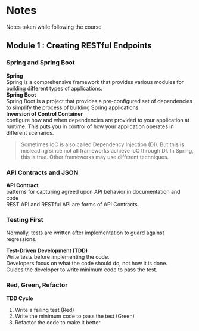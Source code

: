 # Notes
Notes taken while following the course

## Module 1 : Creating RESTful Endpoints

### Spring and Spring Boot
**Spring**  
Spring is a comprehensive framework that provides various modules for building different types of applications.  
**Spring Boot**  
Spring Boot is a project that provides a pre-configured set of dependencies to simplify the process of building Spring applications.  
**Inversion of Control Container**  
configure how and when dependencies are provided to your application at runtime. 
This puts you in control of how your application operates in different scenarios.  
> Sometimes IoC is also called Dependency Injection (DI).
> But this is misleading since not all frameworks achieve IoC through DI.
> In Spring, this is true. Other frameworks may use different techniques.

### API Contracts and JSON
**API Contract**  
patterns for capturing agreed upon API behavior in documentation and code  
REST API and RESTful API are forms of API Contracts.  

### Testing First
Normally, tests are written after implementation to guard against regressions.  

**Test-Driven Development (TDD)**  
Write tests before implementing the code.  
Developers focus on what the code should do, not how it is done.  
Guides the developer to write minimum code to pass the test.  

### Red, Green, Refactor
**TDD Cycle**
1. Write a failing test (Red)
2. Write the minimum code to pass the test (Green)
3. Refactor the code to make it better
